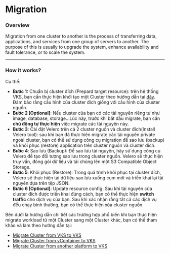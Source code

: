 # Migration

### Overview

Migration from one cluster to another is the process of transferring data, applications, and services from one group of servers to another. The purpose of this is usually to upgrade the system, enhance availability and fault tolerance, or to scale the system.

***

### How it works?

Cụ thể:

* **Bước 1:** Chuẩn bị cluster đích (Prepard target resource): trên hệ thống VKS, bạn cần thực hiện khởi tạo một Cluster theo hướng dẫn tại [đây](../clusters/). Đảm bảo rằng cấu hình của cluster đích giống với cấu hình của cluster nguồn.
* **Bước 2 \[Optional]**: Nếu cluster của bạn có các tài nguyên riêng tư như image, database, storage...Lúc này, trước khi bắt đầu migrate, bạn cần **chủ động tự thực hiện** việc migrate các tài nguyên này.
* **Bước 3**: Cài đặt Velero trên cả 2 cluster nguồn và cluster đích(Install Velero tool): sau khi bạn đã thực hiện migrate các tài nguyên private ngoài cluster, bạn có thể sử dụng công cụ migration để sao lưu (backup) và khôi phục (restore) application trên cluster nguồn và cluster đích.
* **Bước 4**: Sao lưu (Backup): Để sao lưu tài nguyên, hãy sử dụng công cụ Velero để tạo đối tượng sao lưu trong cluster nguồn. Velero sẽ thực hiện truy vấn, đóng gói dữ liệu và tải chúng lên một S3 Compatible Object Storage.
* **Bước 5**: Khôi phục (Restore): Trong quá trình khôi phục tại cluster đích, Velero sẽ thực hiện tải dữ liệu sao lưu xuống cụm mới và triển khai lại tài nguyên dựa trên tệp JSON.
* **Bước 6 \[Optional]**: Update resource config: Sau khi tài nguyên của cluster đích được triển khai đúng cách, bạn có thể thực hiện **switch traffic** cho dịch vụ của bạn. Sau khi xác nhận rằng tất cả các dịch vụ đều chạy bình thường, bạn có thể thực hiện xóa cluster nguồn.

Bên dưới là hướng dẫn chi tiết các trường hợp phổ biến khi bạn thực hiện migrate workload từ một Cluster sang một Cluster khác, bạn có thể tham khảo và làm theo hướng dẫn tại:

* [Migrate Cluster from VKS to VKS](migrate-cluster-from-vks-to-vks.md)
* [Migrate Cluster from vContainer to VKS](migration-cluster-from-vcontainer-to-vks.md)
* [Migrate Cluster from another platform to VKS](migrate-cluster-from-other-to-vks.md)
